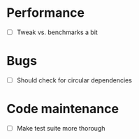 # Performance
- [ ] Tweak vs. benchmarks a bit
# Bugs
- [ ] Should check for circular dependencies
# Code maintenance
- [ ] Make test suite more thorough
